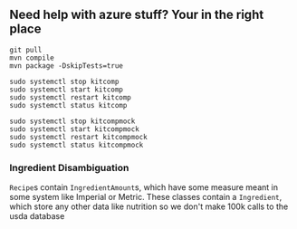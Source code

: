 ## Need help with azure stuff? Your in the right place

```commandline
git pull 
mvn compile
mvn package -DskipTests=true

sudo systemctl stop kitcomp
sudo systemctl start kitcomp
sudo systemctl restart kitcomp
sudo systemctl status kitcomp

sudo systemctl stop kitcompmock
sudo systemctl start kitcompmock
sudo systemctl restart kitcompmock
sudo systemctl status kitcompmock
```

### Ingredient Disambiguation

`Recipe`s contain `IngredientAmount`s, which have some measure meant
in some system like Imperial or Metric. These classes contain a `Ingredient`,
which store any other data like nutrition so we don't make 100k calls to the usda database